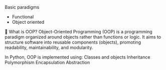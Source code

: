 Basic paradigms
- Functional
- Object oriented

🧩 What is OOP?
Object-Oriented Programming (OOP) is a programming paradigm organized around objects rather than functions or logic. It aims to structure software into reusable components (objects), promoting readability, maintainability, and modularity.

In Python, OOP is implemented using:
Classes and objects
Inheritance
Polymorphism
Encapsulation
Abstraction